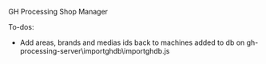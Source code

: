 GH Processing Shop Manager

To-dos:

- Add areas, brands and medias ids back to machines added to db on gh-processing-server\importghdb\importghdb.js
